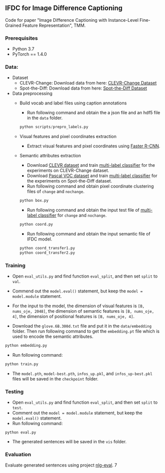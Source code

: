 ## IFDC for Image Difference Captioning

Code for paper "Image Difference Captioning with Instance-Level Fine-Grained Feature Representation", TMM. 

### Prerequisites

- Python 3.7
- PyTorch == 1.4.0

### Data: 

- Dataset
  - CLEVR-Change: Download data from here: [CLEVR-Change Dataset](https://github.com/Seth-Park/RobustChangeCaptioning)
  - Spot-the-Diff: Download data from here: [Spot-the-Diff Dataset](https://github.com/harsh19/spot-the-diff)
- Data preprocessing
  - Build vocab and label files using caption annotations

    - Run following command and obtain the a json file and an hdf5 file in the ``data`` folder. 

    ```py
    python scripts/prepro_labels.py
    ```

  - Visual features and pixel coordinates extraction
    - Extract visual features and pixel coordinates using [Faster R-CNN](https://github.com/peteanderson80/bottom-up-attention). 

  - Semantic attributes extraction

    - Download [CLEVR dataset](https://cs.stanford.edu/people/jcjohns/clevr/) and train [multi-label classifier](https://github.com/pangwong/pytorch-multi-label-classifier) for the experiments on CLEVR-Change dataset.  
    - Download [Pascal VOC dataset](https://pjreddie.com/projects/pascal-voc-dataset-mirror/) and train [multi-label classifier](https://github.com/pangwong/pytorch-multi-label-classifier) for the experiments on Spot-the-Diff dataset. 
    - Run following command and obtain pixel coordinate clustering files of ``change`` and ``nochange``. 

    ```py
    python box.py
    ```

    - Run following command and obtain the input test file of [multi-label classifier](https://github.com/pangwong/pytorch-multi-label-classifier) for ``change`` and ``nochange``. 

    ```python
    python coord.py
    ```

    - Run following command and obtain the input semantic file of IFDC model. 

    ```python
    python coord_transfer1.py
    python coord_transfer2.py
    ```

### Training

- Open ``eval_utils.py`` and find function ``eval_split``, and then set ``split`` to ``val``. 

- Commend out the ``model.eval()`` statement, but keep the ``model = model.module`` statement. 

- For the input to the model, the dimension of visual features is ``[B, nums_oje, 2048]``, the dimension of semantic features is ``[B, nums_oje, 4]``, the dimension of positional features is ``[B, nums_oje, 4]``.  

- Download the ``glove.6B.300d.txt`` file and put it in the ``data/embedding`` folder. Then run following command to get the ``embedding.pt`` file which is used to encode the semantic attributes. 

```python
python embedding.py
```

- Run following command:

```py
python train.py
```

- The ``model.pth``,  ``model-best.pth``, ``infos_up.pkl``, and ``infos_up-best.pkl`` files will be saved in the ``checkpoint`` folder. 	

### Testing

- Open ``eval_utils.py`` and find function ``eval_split``, and then set ``split`` to ``test``. 
- Comment out the ``model = model.module`` statement, but keep the ``model.eval()`` statement. 
- Run following command:

```pytho
python eval.py
```

- The generated sentences will be saved in the ``vis`` folder. 

### Evaluation

Evaluate generated sentences using project [nlg-eval](https://github.com/Maluuba/nlg-eval). 7
